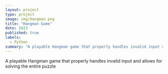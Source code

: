 ```yaml
---
layout: project
type: project
image: img/Hangman.png
title: "Hangman Game"
date: 2023
published: true
labels:
  - Python
summary: "A playable Hangman game that properly handles invalid input and allows for solving the entire puzzle"
---
```


A playable Hangman game that properly handles invalid input and allows for solving the entire puzzle
